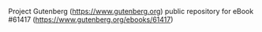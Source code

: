 Project Gutenberg (https://www.gutenberg.org) public repository for
eBook #61417 (https://www.gutenberg.org/ebooks/61417)
